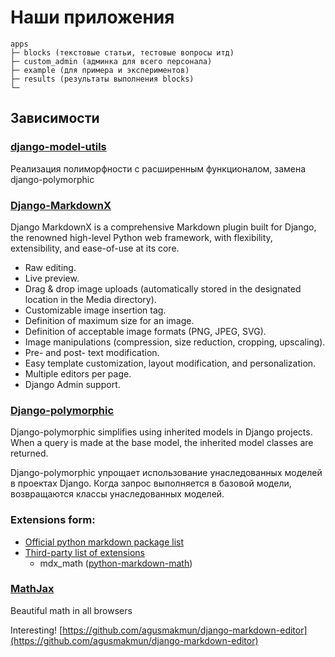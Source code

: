 # Наши приложения

```
apps
├─ blocks (текстовые статьи, тестовые вопросы итд)
├─ custom_admin (админка для всего персонала)
├─ example (для примера и экспериментов)
├─ results (результаты выполнения blocks)
└─ 
```

## Зависимости

### [django-model-utils](https://github.com/jazzband/django-model-utils/blob/master/docs/setup.rst)

Реализация полиморфности с расширенным функционалом, замена django-polymorphic

### [Django-MarkdownX](https://github.com/neutronX/django-markdownx)

Django MarkdownX is a comprehensive Markdown plugin built for Django, the renowned high-level Python web framework, with flexibility, extensibility, and ease-of-use at its core.

- Raw editing.
- Live preview.
- Drag & drop image uploads (automatically stored in the designated location in the Media directory).
- Customizable image insertion tag.
- Definition of maximum size for an image.
- Definition of acceptable image formats (PNG, JPEG, SVG).
- Image manipulations (compression, size reduction, cropping, upscaling).
- Pre- and post- text modification.
- Easy template customization, layout modification, and personalization.
- Multiple editors per page.
- Django Admin support.

### [Django-polymorphic](https://github.com/django-polymorphic/django-polymorphic)

Django-polymorphic simplifies using inherited models in Django projects. When a query is made at the base model, the inherited model classes are returned.

Django-polymorphic упрощает использование унаследованных моделей в проектах Django. Когда запрос выполняется в базовой модели, возвращаются классы унаследованных моделей.

### Extensions form:

- [Official python markdown package list](https://python-markdown.github.io/extensions/)
- [Third-party list of extensions](https://github.com/Python-Markdown/markdown/wiki/Third-Party-Extensions)
    - mdx_math ([python-markdown-math](https://github.com/mitya57/python-markdown-math))

### [MathJax](https://www.mathjax.org/#gettingstarted)

Beautiful math in all browsers

Interesting!
[https://github.com/agusmakmun/django-markdown-editor](https://github.com/agusmakmun/django-markdown-editor)